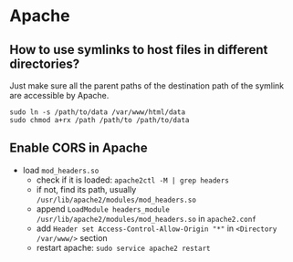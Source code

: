 
# Apache

## How to use symlinks to host files in different directories?

Just make sure all the parent paths of the destination path of the symlink are accessible by Apache.

```
sudo ln -s /path/to/data /var/www/html/data
sudo chmod a+rx /path /path/to /path/to/data
```
## Enable CORS in Apache

  * load `mod_headers.so`
    * check if it is loaded: `apache2ctl -M | grep headers`
    * if not, find its path, usually `/usr/lib/apache2/modules/mod_headers.so`
    * append `LoadModule headers_module /usr/lib/apache2/modules/mod_headers.so` in `apache2.conf`
    * add `Header set Access-Control-Allow-Origin "*"` in `<Directory /var/www/>` section
    * restart apache: `sudo service apache2 restart`
